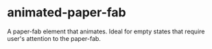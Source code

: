 # animated-paper-fab
A paper-fab element that animates. Ideal for empty states that require user's attention to the paper-fab.
